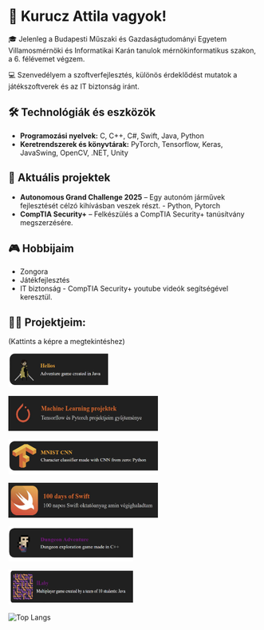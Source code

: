 # 👋 Kurucz Attila vagyok!

🎓 Jelenleg a Budapesti Műszaki és Gazdaságtudományi Egyetem Villamosmérnöki és Informatikai Karán tanulok mérnökinformatikus szakon, a 6. félévemet végzem.

💻 Szenvedélyem a szoftverfejlesztés, különös érdeklődést mutatok a játékszoftverek és az IT biztonság iránt.

## 🛠️ Technológiák és eszközök

- **Programozási nyelvek:** C, C++, C#, Swift, Java, Python
- **Keretrendszerek és könyvtárak:** PyTorch, Tensorflow, Keras, JavaSwing, OpenCV, .NET, Unity

## 🚀 Aktuális projektek

- **Autonomous Grand Challenge 2025** – Egy autonóm járművek fejlesztését célzó kihívásban veszek részt. - Python, Pytorch
- **CompTIA Security+** – Felkészülés a CompTIA Security+ tanúsítvány megszerzésére.

## 🎮 Hobbijaim
- Zongora
- Játékfejlesztés
- IT biztonság - CompTIA Security+ youtube videók segítségével
keresztül.

## 🧑‍💻 Projektjeim:
<p>(Kattints a képre a megtekintéshez)</p>

<a href="https://github.com/Kuruczattila2003/Hausaufgabe3">
  <img src="images/Helios-Photoroom.png" width="200" height="70"></img>
</a>
<p></p>

<a href="https://github.com/Kuruczattila2003/Pytorch_Tensorflow_Projects">
  <img src="images/ML.jpg" width="300" height="70"></img>
</a>
<p></p>

<a href="https://github.com/Kuruczattila2003/MNIST_CNN">
  <img src="images/tensorflow-Photoroom.png" width="300" height="70"></img>
</a>
<p></p>

<a href="https://www.hackingwithswift.com/100">
  <img src="images/Swift.jpg" width="300" height="70"></img>
</a>

<p></p>

<a href="https://github.com/Kuruczattila2003/Dungeon_Adventure">
  <img src="images/Prog2_photo.png" width="250" height="70"></img>
</a>
<p></p>

<a href="https://github.com/INemet-SzoftPtojLab-2024/iLaby">
  <img src="images/Ilaby-Photoroom.png" width="250" height="70"></img>
</a>
<p></p>


![Top Langs](https://github-readme-stats.vercel.app/api/top-langs/?username=Kuruczattila2003&theme=tokyonight)


